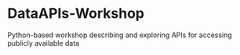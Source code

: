 # DataAPIs-Workshop
Python-based workshop describing and exploring APIs for accessing publicly available data
